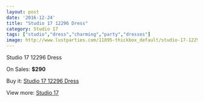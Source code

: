 ```yaml
---
layout: post
date: '2016-12-24'
title: "Studio 17 12296 Dress"
category: Studio 17
tags: ["studio","dress","charming","party","dresses"]
image: http://www.lustparties.com/11895-thickbox_default/studio-17-12296-dress.jpg
---
```

Studio 17 12296 Dress

On Sales: **$290**
<a href="https://www.lustparties.com/en/studio-17/4310-studio-17-12296-dress.html"><amp-img layout="responsive" width="600" height="600" src="//www.lustparties.com/11895-thickbox_default/studio-17-12296-dress.jpg" alt="Studio 17 12296 Dress 0" /></a>
<a href="https://www.lustparties.com/en/studio-17/4310-studio-17-12296-dress.html"><amp-img layout="responsive" width="600" height="600" src="//www.lustparties.com/11896-thickbox_default/studio-17-12296-dress.jpg" alt="Studio 17 12296 Dress 1" /></a>

Buy it: [Studio 17 12296 Dress](https://www.lustparties.com/en/studio-17/4310-studio-17-12296-dress.html "Studio 17 12296 Dress")

View more: [Studio 17](https://www.lustparties.com/en/22-studio-17 "Studio 17")